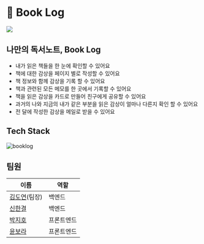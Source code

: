 # 📖 Book Log

![](https://user-images.githubusercontent.com/89366567/146297427-157c1ece-12f5-4d33-b198-d296275f7981.png)

## 나만의 독서노트, Book Log

- 내가 읽은 책들을 한 눈에 확인할 수 있어요
- 책에 대한 감상을 페이지 별로 작성할 수 있어요
- 책 정보와 함께 감상을 기록 할 수 있어요
- 책과 관련된 모든 메모를 한 곳에서 기록할 수 있어요
- 책을 읽은 감상을 카드로 만들어 친구에게 공유할 수 있어요
- 과거의 나와 지금의 내가 같은 부분을 읽은 감상이 얼마나 다른지 확인 할 수 있어요
- 전 달에 작성한 감상을 메일로 받을 수 있어요

## Tech Stack

![booklog](https://user-images.githubusercontent.com/53068706/147174568-d20cd481-109e-4816-8840-077a428beca9.png)

## 팀원

| 이름         | 역할       |
| ------------ | ---------- |
| [김도연](https://github.com/kimdoyeonn)(팀장) | 백엔드     |
| [신한결](https://github.com/alskfl222)       | 백엔드     |
| [박지호](https://github.com/qkrwlgh123)       | 프론트엔드 |
| [윤보라](https://github.com/boraborayoon)       | 프론트엔드 |
